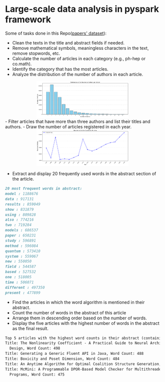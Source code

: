 # Large-scale data analysis in pyspark framework

Some of tasks done in this Repo([papers' dataset](https://drive.google.com/file/d/1-EhpZaY5gvbgNuEU5IskmlQ0EnNAG5cu/view?usp=drive_link)):
- Clean the texts in the title and abstract fields if needed. 
- Remove mathematical symbols, meaningless characters in the text, remove stopwords, etc. 
- Calculate the number of articles in each category (e.g., ph-hep or co.math).
- Identify the category that has the most articles.
- Analyze the distribution of the number of authors in each article. 
<div style="text-align: center;">
    <img src="1.png" alt="Alt Text" width="300">
</div>
- Filter articles that have more than three authors and list their titles and authors. 
- Draw the number of articles registered in each year. 
<div style="text-align: center;">
    <img src="2.png" alt="Alt Text" width="300">
</div>

- Extract and display 20 frequently used words in the abstract section of the article.
```markdown
20 most frequent words in abstract:
model : 1188676
data : 917131
results : 859049
show : 831879
using : 809828
also : 774216
two : 719284
models : 686537
paper : 650231
study : 596891
method : 596084
quantum : 573410
system : 559067
new : 550050
field : 544587
based : 527532
one : 518005
time : 506071
different : 497350
present : 477899
```
- Find the articles in which the word algorithm is mentioned in their abstract. 
- Count the number of words in the abstract of this article 
- Arrange them in descending order based on the number of words. 
- Display the five articles with the highest number of words in the abstract as the final result.   
```markdown
Top 5 articles with the highest word counts in their abstract (containing 'algorithm'):
Title: The Nonlinearity Coefficient - A Practical Guide to Neural Architecture
  Design, Word Count: 498
Title: Generating a Generic Fluent API in Java, Word Count: 488
Title: Boxicity and Poset Dimension, Word Count: 484
Title: An Anytime Algorithm for Optimal Coalition Structure Generation, Word Count: 484
Title: McMini: A Programmable DPOR-Based Model Checker for Multithreaded
  Programs, Word Count: 475
```